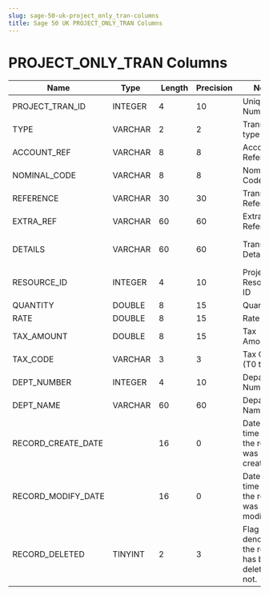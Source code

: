 ```yaml
---
slug: sage-50-uk-project_only_tran-columns
title: Sage 50 UK PROJECT_ONLY_TRAN Columns
---
```

# PROJECT_ONLY_TRAN Columns

| Name | Type  |  Length | Precision  |  Notes  | Example |
| --- | --- | --- | --- | --- | --- |
| PROJECT_TRAN_ID | INTEGER | 4 | 10 | Unique ID Number | 1 |
| TYPE | VARCHAR | 2 | 2 | Transaction type | CD |
| ACCOUNT_REF | VARCHAR | 8 | 8 | Account Reference |  |
| NOMINAL_CODE | VARCHAR | 8 | 8 | Nominal Code |  |
| REFERENCE | VARCHAR | 30 | 30 | Transaction Reference | Time |
| EXTRA_REF | VARCHAR | 60 | 60 | Extra Reference |  |
| DETAILS | VARCHAR | 60 | 60 | Transaction Details | Project Management Time |
| RESOURCE_ID | INTEGER | 4 | 10 | Project Resource ID | 3 |
| QUANTITY | DOUBLE | 8 | 15 | Quantity | -2.5 |
| RATE | DOUBLE | 8 | 15 | Rate | 20 |
| TAX_AMOUNT | DOUBLE | 8 | 15 | Tax Amount | 0 |
| TAX_CODE | VARCHAR | 3 | 3 | Tax Code (T0 to T99) | T0 |
| DEPT_NUMBER | INTEGER | 4 | 10 | Department Number | 0 |
| DEPT_NAME | VARCHAR | 60 | 60 | Department Name | Default |
| RECORD_CREATE_DATE |  | 16 | 0 | Date and time when the record was created. | 27/04/2010 17:16:58 |
| RECORD_MODIFY_DATE |  | 16 | 0 | Date and time when the record was modified. | 04/08/2017 14:18:53 |
| RECORD_DELETED | TINYINT | 2 | 3 | Flag denoting if the record has been deleted or not. | 0 |
